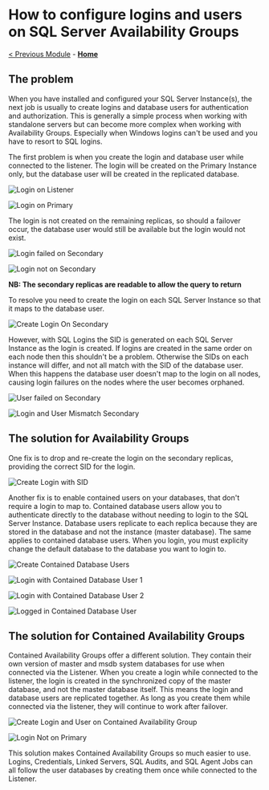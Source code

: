 # How to configure logins and users on SQL Server Availability Groups

[< Previous Module](../modules/monitor.md) - **[Home](../README.md)**

## The problem

When you have installed and configured your SQL Server Instance(s), the next job is usually to create logins and database users for authentication and authorization.  This is generally a simple process when working with standalone servers but can become more complex when working with Availability Groups.  Especially when Windows logins can't be used and you have to resort to SQL logins.

The first problem is when you create the login and database user while connected to the listener.  The login will be created on the Primary Instance only, but the database user will be created in the replicated database.

  ![Login on Listener](media/LoginOnListener.jpg)

  ![Login on Primary](media/LoginOnPrimary.jpg)

The login is not created on the remaining replicas, so should a failover occur, the database user would still be available but the login would not exist.

  ![Login failed on Secondary](media/LoginFailedOnSecondary.jpg)

  ![Login not on Secondary](media/LoginNotOnSecondary.jpg)

**NB: The secondary replicas are readable to allow the query to return**

To resolve you need to create the login on each SQL Server Instance so that it maps to the database user.

  ![Create Login On Secondary](media/CreateLoginOnSecondary.jpg)

However, with SQL Logins the SID is generated on each SQL Server Instance as the login is created.  If logins are created in the same order on each node then this shouldn't be a problem.  Otherwise the SIDs on each instance will differ, and not all match with the SID of the database user.  When this happens the database user doesn't map to the login on all nodes, causing login failures on the nodes where the user becomes orphaned.

  ![User failed on Secondary](media/UserFailedOnSecondary.jpg)

  ![Login and User Mismatch Secondary](media/LoginAndUserMismatchSecondary.jpg)

## The solution for Availability Groups

One fix is to drop and re-create the login on the secondary replicas, providing the correct SID for the login.

  ![Create Login with SID](media/CreateLoginWithSID.jpg)

Another fix is to enable contained users on your databases, that don't require a login to map to.  Contained database users allow you to authenticate directly to the database without needing to login to the SQL Server Instance.  Database users replicate to each replica because they are stored in the database and not the instance (master database).  The same applies to contained database users.  When you login, you must explicity change the default database to the database you want to login to.

  ![Create Contained Database Users](media/CreateContainedDatabaseUsers.jpg)

  ![Login with Contained Database User 1](media/LoginContainedDatabaseUser1.jpg)

  ![Login with Contained Database User 2](media/LoginContainedDatabaseUser2.jpg)

  ![Logged in Contained Database User](media/LoggedInContainedDatabaseUser.jpg)

## The solution for Contained Availability Groups

Contained Availability Groups offer a different solution.  They contain their own version of master and msdb system databases for use when connected via the Listener.  When you create a login while connected to the listener, the login is created in the synchronized copy of the master database, and not the master database itself.  This means the login and database users are replicated together.  As long as you create them while connected via the listener, they will continue to work after failover.

  ![Create Login and User on Contained Availability Group](media/CreateLoginAndUserOnCAG.jpg)

  ![Login Not on Primary](media/LoginNotOnPrimary.jpg)

This solution makes Contained Availability Groups so much easier to use.  Logins, Credentials, Linked Servers, SQL Audits, and SQL Agent Jobs can all follow the user databases by creating them once while connected to the Listener.
